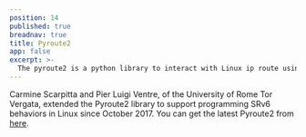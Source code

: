 ```yaml
---
position: 14
published: true
breadnav: true
title: Pyroute2
app: false
excerpt: >-
  The pyroute2 is a python library to interact with Linux ip route using netlink socket.
---
```


Carmine Scarpitta and Pier Luigi Ventre, of the University of Rome Tor Vergata, extended the Pyroute2 library to support programming SRv6 behaviors in Linux since October 2017. You can get the latest Pyroute2 from [here](https://github.com/svinota/pyroute2).
